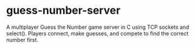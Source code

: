 # guess-number-server
 A multiplayer Guess the Number game server in C using TCP sockets and select(). Players connect, make guesses, and compete to find the correct number first.
